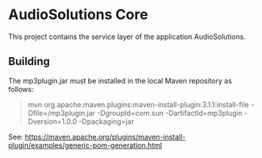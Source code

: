 # AudioSolutions Core

This project contains the service layer of the application AudioSolutions.

## Building

The mp3plugin.jar must be installed in the local Maven repository as follows:

> mvn org.apache.maven.plugins:maven-install-plugin:3.1.1:install-file -Dfile=<path-to>/mp3plugin.jar -DgroupId=com.sun -DartifactId=mp3plugin -Dversion=1.0.0 -Dpackaging=jar

See: https://maven.apache.org/plugins/maven-install-plugin/examples/generic-pom-generation.html
